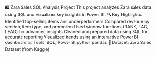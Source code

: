 🛍️ Zara Sales SQL Analysis Project
This project analyzes Zara sales data using SQL and visualizes key insights in Power BI.
🔍 Key Highlights:
Identified top-selling items and underperformers
Compared revenue by section, item type, and promotion
Used window functions (RANK, LAG, LEAD) for advanced insights
Cleaned and prepared data using SQL for accurate reporting
Visualized trends using an interactive Power BI dashboard
📊 Tools: SQL, Power BI,python pandas
📁 Dataset: Zara Sales Dataset (from Kaggle)




